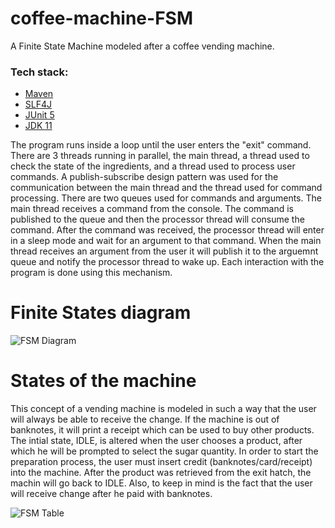 # coffee-machine-FSM
A Finite State Machine modeled after a coffee vending machine.
### Tech stack:

* [Maven](https://maven.apache.org/)
* [SLF4J](https://www.slf4j.org/)
* [JUnit 5](https://junit.org/junit5/)
* [JDK 11](https://www.oracle.com/java/technologies/javase/jdk11-archive-downloads.html)

<p>The program runs inside a loop until the user enters the "exit" command. There are 3 threads running in parallel, the main thread,
a thread used to check the state of the ingredients, and a thread used to process user commands. A publish-subscribe design pattern was used
for the communication between the main thread and the thread used for command processing. There are two queues used for commands and arguments.
The main thread receives a command from the console. The command is published to the queue and then the processor thread will consume the command.
After the command was received, the processor thread will enter in a sleep mode and wait for an argument to that command. When the main thread receives
an argument from the user it will publish it to the arguemnt queue and notify the processor thread to wake up. Each interaction with the program is done
using this mechanism.</p>

<h1>Finite States diagram</h1>

![FSM Diagram](https://i.ibb.co/YhNJ7cf/Automat-cafea.png)



<h1>States of the machine</h1>
<p>This concept of a vending machine is modeled in such a way that the user will always be able to receive the change.
If the machine is out of banknotes, it will print a receipt which can be used to buy other products.
The intial state, IDLE, is altered when the user chooses a product, after which he will be prompted to select the sugar quantity.
In order to start the preparation process, the user must insert credit (banknotes/card/receipt) into the machine. After the product
was retrieved from the exit hatch, the machin will go back to IDLE. Also, to keep in mind is the fact that the user will receive
change after he paid with banknotes.</p>

![FSM Table](https://i.ibb.co/tL04Q2S/fsm-table.png)
